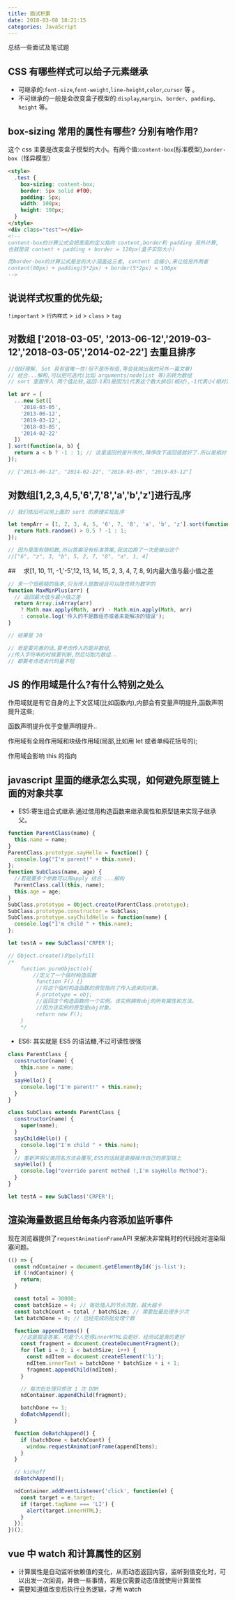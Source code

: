 ```yaml
---
title: 面试积累
date: 2018-03-08 18:21:15
categories: JavaScript
---
```


总结一些面试及笔试题

<!--more-->

## CSS 有哪些样式可以给子元素继承

- 可继承的:`font-size`,`font-weight`,`line-height`,`color`,`cursor` 等 。
- 不可继承的一般是会改变盒子模型的:`display`,`margin`、`border`、`padding`、`height` 等。

## box-sizing 常用的属性有哪些? 分别有啥作用?

这个 css 主要是改变盒子模型的大小。有两个值:`content-box`(标准模型),`border-box`（怪异模型）

```html
<style>
  .test {
    box-sizing: content-box;
    border: 5px solid #f00;
    padding: 5px;
    width: 100px;
    height: 100px;
  }
</style>
<div class="test"></div>
<!--
content-box的计算公式会把宽高的定义指向 content,border和 padding 另外计算,
也就是说 content + padding + border = 120px(盒子实际大小)

而border-box的计算公式是总的大小涵盖这三者, content 会缩小,来让给另外两者
content(80px) + padding(5*2px) + border(5*2px) = 100px
-->
```

## 说说样式权重的优先级;

`!important` > `行内样式` > `id` > `class` > `tag`

## 对数组 ['2018-03-05', '2013-06-12','2019-03-12','2018-03-05','2014-02-22'] 去重且排序

```javascript
//很好理解, Set 具有值唯一性(但不是所有值,等会我抛出我的另外一篇文章)
// 结合...解构,可以把可迭代(比如 arguments/nodelist 等)的转为数组
// sort 里面传入 两个值比较,返回-1和1是因为1代表这个数大排后(相对),-1代表小(相对),0为相等

let arr = [
  ...new Set([
    '2018-03-05',
    '2013-06-12',
    '2019-03-12',
    '2018-03-05',
    '2014-02-22'
  ])
].sort(function(a, b) {
  return a < b ? -1 : 1; // 这里返回的是升序的,降序改下返回值就好了.所以是相对
});

// ["2013-06-12", "2014-02-22", "2018-03-05", "2019-03-12"]
```

## 对数组[1,2,3,4,5,'6',7,'8','a','b','z']进行乱序

```javascript
// 我们依旧可以用上面的 sort 的原理实现乱序

let tempArr = [1, 2, 3, 4, 5, '6', 7, '8', 'a', 'b', 'z'].sort(function() {
  return Math.random() > 0.5 ? -1 : 1;
});

// 因为里面有随机数,所以答案没有标准答案,我这边跑了一次是输出这个
//["6", "z", 3, "b", 5, 2, 7, "8", "a", 1, 4]
```

##　 求[1, 10, 11, -1,'-5',12, 13, 14, 15, 2, 3, 4, 7, 8, 9]内最大值与最小值之差

```javascript
// 来一个很粗糙的版本,只当传入是数组且可以隐性转为数字的
function MaxMinPlus(arr) {
  // 返回最大值与最小值之差
  return Array.isArray(arr)
    ? Math.max.apply(Math, arr) - Math.min.apply(Math, arr)
    : console.log('传入的不是数组亦或者未能解决的错误');
}

// 结果是 20

// 若是要完善的话,要考虑传入的是非数组,
//传入字符串的时候要判断,然后切割为数组..
// 都要考虑进去代码量不短
```

## JS 的作用域是什么?有什么特别之处么

作用域就是有它自身的上下文区域(比如函数内),内部会有变量声明提升,函数声明提升这些;

函数声明提升优于变量声明提升..

作用域有全局作用域和块级作用域(局部,比如用 let 或者单纯花括号的);

作用域会影响 this 的指向

## javascript 里面的继承怎么实现，如何避免原型链上面的对象共享

- ES5:寄生组合式继承:通过借用构造函数来继承属性和原型链来实现子继承父。

```javascript
function ParentClass(name) {
  this.name = name;
}
ParentClass.prototype.sayHello = function() {
  console.log("I'm parent!" + this.name);
};
function SubClass(name, age) {
  //若是要多个参数可以用apply 结合 ...解构
  ParentClass.call(this, name);
  this.age = age;
}
SubClass.prototype = Object.create(ParentClass.prototype);
SubClass.prototype.constructor = SubClass;
SubClass.prototype.sayChildHello = function(name) {
  console.log("I'm child " + this.name);
};

let testA = new SubClass('CRPER');

// Object.create()的polyfill
/*
    function pureObject(o){
        //定义了一个临时构造函数
         function F() {}
         //将这个临时构造函数的原型指向了传入进来的对象。
         F.prototype = obj;
         //返回这个构造函数的一个实例。该实例拥有obj的所有属性和方法。
         //因为该实例的原型是obj对象。
         return new F();
    }
    */
```

- ES6: 其实就是 ES5 的语法糖,不过可读性很强

```javascript
class ParentClass {
  constructor(name) {
    this.name = name;
  }
  sayHello() {
    console.log("I'm parent!" + this.name);
  }
}

class SubClass extends ParentClass {
  constructor(name) {
    super(name);
  }
  sayChildHello() {
    console.log("I'm child " + this.name);
  }
  // 重新声明父类同名方法会覆写,ES5的话就是直接操作自己的原型链上
  sayHello() {
    console.log("override parent method !,I'm sayHello Method");
  }
}

let testA = new SubClass('CRPER');
```

## 渲染海量数据且给每条内容添加监听事件

现在浏览器提供了`requestAnimationFrame`API 来解决非常耗时的代码段对渲染阻塞问题。

```javascript
(() => {
  const ndContainer = document.getElementById('js-list');
  if (!ndContainer) {
    return;
  }

  const total = 30000;
  const batchSize = 4; // 每批插入的节点次数，越大越卡
  const batchCount = total / batchSize; // 需要批量处理多少次
  let batchDone = 0; // 已经完成的批处理个数

  function appendItems() {
    //这是掘金答案，可是个人觉得innerHTML会更好，经测试是真的更好
    const fragment = document.createDocumentFragment();
    for (let i = 0; i < batchSize; i++) {
      const ndItem = document.createElement('li');
      ndItem.innerText = batchDone * batchSize + i + 1;
      fragment.appendChild(ndItem);
    }

    // 每次批处理只修改 1 次 DOM
    ndContainer.appendChild(fragment);

    batchDone += 1;
    doBatchAppend();
  }

  function doBatchAppend() {
    if (batchDone < batchCount) {
      window.requestAnimationFrame(appendItems);
    }
  }

  // kickoff
  doBatchAppend();

  ndContainer.addEventListener('click', function(e) {
    const target = e.target;
    if (target.tagName === 'LI') {
      alert(target.innerHTML);
    }
  });
})();
```

## vue 中 watch 和计算属性的区别

- 计算属性是自动监听依赖值的变化，从而动态返回内容，监听到值变化时，可以出发一次回调，并做一些事情，若是仅需要动态值就使用计算属性
- 需要知道值改变后执行业务逻辑，才用 watch
